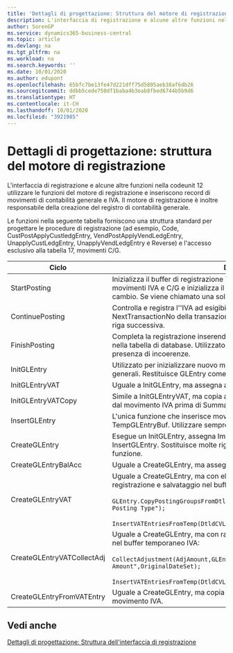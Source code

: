 ```yaml
---
title: 'Dettagli di progettazione: Struttura del motore di registrazione | Microsoft Docs'
description: L'interfaccia di registrazione e alcune altre funzioni nella codeunit 12 utilizzare le funzioni del motore di registrazione e inseriscono record di movimenti di contabilità generale e IVA. Il motore di registrazione è inoltre responsabile della creazione del registro di contabilità generale.
author: SorenGP
ms.service: dynamics365-business-central
ms.topic: article
ms.devlang: na
ms.tgt_pltfrm: na
ms.workload: na
ms.search.keywords: ''
ms.date: 10/01/2020
ms.author: edupont
ms.openlocfilehash: 65bfc7be13fe47d221dff75d5895aeb38af6db26
ms.sourcegitcommit: ddbb5cede750df1baba4b3eab8fbed6744b5b9d6
ms.translationtype: HT
ms.contentlocale: it-CH
ms.lasthandoff: 10/01/2020
ms.locfileid: "3921985"
---
```

# <a name="design-details-posting-engine-structure"></a>Dettagli di progettazione: struttura del motore di registrazione
L'interfaccia di registrazione e alcune altre funzioni nella codeunit 12 utilizzare le funzioni del motore di registrazione e inseriscono record di movimenti di contabilità generale e IVA. Il motore di registrazione è inoltre responsabile della creazione del registro di contabilità generale.  
  
 Le funzioni nella seguente tabella forniscono una struttura standard per progettare le procedure di registrazione (ad esempio, Code, CustPostApplyCustledgEntry, VendPostApplyVendLedgEntry, UnapplyCustLedgEntry, UnapplyVendLedgEntry e Reverse) e l'accesso esclusivo alla tabella 17, movimenti C/G.  
  
|Ciclo|Description|  
|-------------|---------------------------------------|  
|StartPosting|Inizializza il buffer di registrazione TempGLEntryBuf, blocca le tabelle dei movimenti IVA e C/G e inizializza il periodo contabile, il registro C/G e il tasso di cambio. Se viene chiamato una sola volta, NextEntryNo è 0.|  
|ContinuePosting|Controlla e registra l''IVA ad esigibilità differita dell'incremento NextTransactionNo della transazione precedente e prepara la registrazione della riga successiva.|  
|FinishPosting|Completa la registrazione inserendo i movimenti di C/G dal buffer temporaneo nella tabella di database. Utilizzato sempre insieme a StartPosting. Verifica la presenza di incoerenze.|  
|InitGLEntry|Utilizzato per inizializzare nuovo movimento C/G per riga di registrazioni generali. Restituisce GLEntry come parametro.|  
|InitGLEntryVAT|Uguale a InitGLEntry, ma assegna anche contropartita e SummarizeVAT.|  
|InitGLEntryVATCopy|Simile a InitGLEntryVAT, ma copia anche i dati delle categorie di registrazione dal movimento IVA prima di SummarizeVAT.|  
|InsertGLEntry|L'unica funzione che inserisce movimenti C/G nella tabella globale di TempGLEntryBuf. Utilizzare sempre questa funzione per l'inserimento.|  
|CreateGLEntry|Esegue un InitGLEntry, assegna Importo in valuta addiz. ed esegue InsertGLEntry. Sostituisce molte righe di codice a una singola chiamata di funzione.|  
|CreateGLEntryBalAcc|Uguale a CreateGLEntry, ma assegna anche Tipo contropartita e Contropartita.|  
|CreateGLEntryVAT|Uguale a CreateGLEntry, ma con elaborazione addizionale delle categorie di registrazione e salvataggio nel buffer temporaneo IVA:<br /><br /> `GLEntry.CopyPostingGroupsFromDtldCVBuf(DtldCVLedgEntryBuf,GenJnlLine."Gen. Posting Type");`<br /><br /> `InsertVATEntriesFromTemp(DtldCVLedgEntryBuf,GLEntry);`|  
|CreateGLEntryVATCollectAdj|Uguale a CreateGLEntry, ma con raccolta addizionale di rettifiche e salvataggio nel buffer temporaneo IVA:<br /><br /> `CollectAdjustment(AdjAmount,GLEntry.Amount,GLEntry."Additional-Currency Amount",OriginalDateSet);`<br /><br /> `InsertVATEntriesFromTemp(DtldCVLedgEntryBuf,GLEntry);`|  
|CreateGLEntryFromVATEntry|Uguale a CreateGLEntry, ma copia anche le categorie di registrazione dal movimento IVA.|  
  
## <a name="see-also"></a>Vedi anche  
 [Dettagli di progettazione: Struttura dell'interfaccia di registrazione](design-details-posting-interface-structure.md)